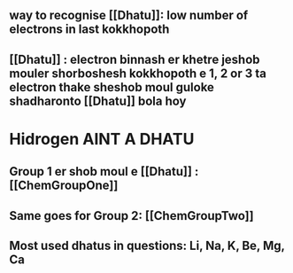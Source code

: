 ## way to recognise [[Dhatu]]: low number of electrons in last kokkhopoth
## [[Dhatu]] : electron binnash er khetre jeshob mouler shorboshesh kokkhopoth e 1, 2 or 3 ta electron thake sheshob moul guloke shadharonto [[Dhatu]] bola hoy

# Hidrogen AINT A DHATU 

## Group 1 er shob moul e [[Dhatu]] : [[ChemGroupOne]] 
## Same goes for Group 2: [[ChemGroupTwo]]
## Most used dhatus in questions: Li, Na, K, Be, Mg, Ca
